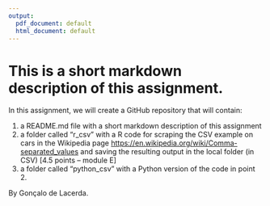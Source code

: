 ```yaml
---
output:
  pdf_document: default
  html_document: default
---
```

# This is a short markdown description of this assignment.

In this assignment, we will create a GitHub repository that will contain:

1. a README.md file with a short markdown description of this assignment 
2. a folder called “r_csv” with a R code for scraping the CSV example on cars in the Wikipedia page https://en.wikipedia.org/wiki/Comma-separated_values and
saving the resulting output in the local folder (in CSV) [4.5 points – module E]
3. a folder called “python_csv” with a Python version of the code in point 2.

By Gonçalo de Lacerda.